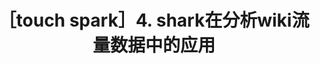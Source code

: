 ---
category: spark
published: false
layout: post
title: ［touch spark］4. shark在分析wiki流量数据中的应用
description: shark = shark+hive
---  